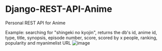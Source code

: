 # Django-REST-API-Anime
 Personal REST API for Anime

Example: searching for "shingeki no kyojin", returns the db's id, anime id, type, title, synopsis, episode number, score, scored by x people, ranking, popularity and myanimelist URL
![image](https://user-images.githubusercontent.com/68672661/169256536-0495b394-9ffe-49c7-83ac-e41212fe99c9.png)
